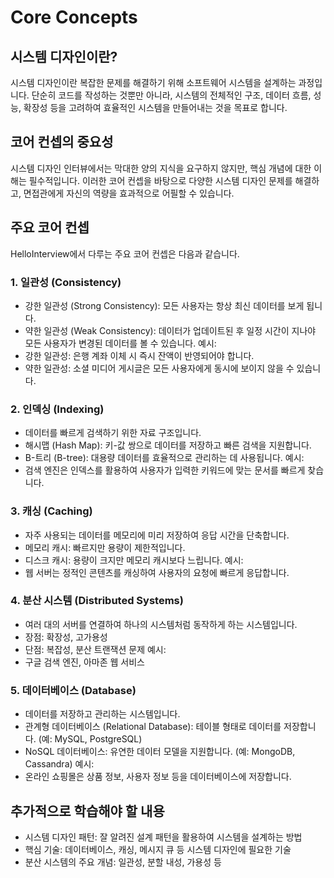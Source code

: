 # Core Concepts

## 시스템 디자인이란?
시스템 디자인이란 복잡한 문제를 해결하기 위해 소프트웨어 시스템을 설계하는 과정입니다. 단순히 코드를 작성하는 것뿐만 아니라, 시스템의 전체적인 구조, 데이터 흐름, 성능, 확장성 등을 고려하여 효율적인 시스템을 만들어내는 것을 목표로 합니다.

## 코어 컨셉의 중요성
시스템 디자인 인터뷰에서는 막대한 양의 지식을 요구하지 않지만, 핵심 개념에 대한 이해는 필수적입니다. 이러한 코어 컨셉을 바탕으로 다양한 시스템 디자인 문제를 해결하고, 면접관에게 자신의 역량을 효과적으로 어필할 수 있습니다.

## 주요 코어 컨셉
HelloInterview에서 다루는 주요 코어 컨셉은 다음과 같습니다.

### 1. 일관성 (Consistency)
 * 강한 일관성 (Strong Consistency): 모든 사용자는 항상 최신 데이터를 보게 됩니다.
 * 약한 일관성 (Weak Consistency): 데이터가 업데이트된 후 일정 시간이 지나야 모든 사용자가 변경된 데이터를 볼 수 있습니다.
예시:
 * 강한 일관성: 은행 계좌 이체 시 즉시 잔액이 반영되어야 합니다.
 * 약한 일관성: 소셜 미디어 게시글은 모든 사용자에게 동시에 보이지 않을 수 있습니다.

### 2. 인덱싱 (Indexing)
 * 데이터를 빠르게 검색하기 위한 자료 구조입니다.
 * 해시맵 (Hash Map): 키-값 쌍으로 데이터를 저장하고 빠른 검색을 지원합니다.
 * B-트리 (B-tree): 대용량 데이터를 효율적으로 관리하는 데 사용됩니다.
예시:
 * 검색 엔진은 인덱스를 활용하여 사용자가 입력한 키워드에 맞는 문서를 빠르게 찾습니다.

### 3. 캐싱 (Caching)
 * 자주 사용되는 데이터를 메모리에 미리 저장하여 응답 시간을 단축합니다.
 * 메모리 캐시: 빠르지만 용량이 제한적입니다.
 * 디스크 캐시: 용량이 크지만 메모리 캐시보다 느립니다.
예시:
 * 웹 서버는 정적인 콘텐츠를 캐싱하여 사용자의 요청에 빠르게 응답합니다.

### 4. 분산 시스템 (Distributed Systems)
 * 여러 대의 서버를 연결하여 하나의 시스템처럼 동작하게 하는 시스템입니다.
 * 장점: 확장성, 고가용성
 * 단점: 복잡성, 분산 트랜잭션 문제
예시:
 * 구글 검색 엔진, 아마존 웹 서비스

### 5. 데이터베이스 (Database)
 * 데이터를 저장하고 관리하는 시스템입니다.
 * 관계형 데이터베이스 (Relational Database): 테이블 형태로 데이터를 저장합니다. (예: MySQL, PostgreSQL)
 * NoSQL 데이터베이스: 유연한 데이터 모델을 지원합니다. (예: MongoDB, Cassandra)
예시:
 * 온라인 쇼핑몰은 상품 정보, 사용자 정보 등을 데이터베이스에 저장합니다.

## 추가적으로 학습해야 할 내용
 * 시스템 디자인 패턴: 잘 알려진 설계 패턴을 활용하여 시스템을 설계하는 방법
 * 핵심 기술: 데이터베이스, 캐싱, 메시지 큐 등 시스템 디자인에 필요한 기술
 * 분산 시스템의 주요 개념: 일관성, 분할 내성, 가용성 등